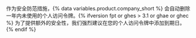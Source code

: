 作为安全防范措施，{% data variables.product.company_short %} 会自动删除一年内未使用的个人访问令牌。{% ifversion fpt or ghes > 3.1 or ghae or ghec %} 为了提供额外的安全性，我们强烈建议在您的个人访问令牌中添加到期日。{% endif %}
